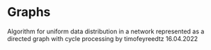 # Graphs
Algorithm for uniform data distribution in a network represented as a directed graph with cycle processing 
by timofeyreedtz 16.04.2022
